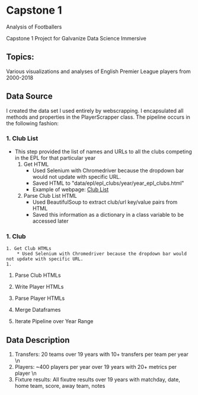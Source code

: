 # **Capstone 1**
Analysis of Footballers

Capstone 1 Project for Galvanize Data Science Immersive

## **Topics**:
Various visualizations and analyses of English Premier League players from 2000-2018

## **Data Source**
I created the data set I used entirely by webscrapping. I encapsulated all methods and properties in the PlayerScrapper class.
The pipeline occurs in the following fashion:
### 1. **Club List**
   * This step provided the list of names and URLs to all the clubs competing in the EPL for that particular year
        1. Get HTML
            * Used Selenium with Chromedriver because the dropdown bar would not update with specific URL. 
            * Saved HTML to "data/epl/epl_clubs/year/year_epl_clubs.html"
            * Example of webpage: [Club List](https://www.premierleague.com/clubs?se=210)
        2. Parse Club List HTML
            * Used BeautifulSoup to extract club/url key/value pairs from HTML
            * Saved this information as a dictionary in a class variable to be accessed later
### 1. Club
    1. Get Club HTMLs
        * Used Selenium with Chromedriver because the dropdown bar would not update with specific URL. 
    1.
1. Parse Club HTMLs

1. Write Player HTMLs

1. Parse Player HTMLs

1. Merge Dataframes

1. Iterate Pipeline over Year Range
## Data Description
1. Transfers: 20 teams over 19 years with 10+ transfers per team per year \n
1. Players: ~400 players per year over 19 years with 20+ metrics per player \n
1. Fixture results: All fixutre results over 19 years with matchday, date, home team, score, away team, notes

